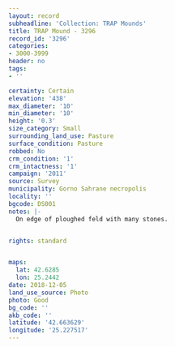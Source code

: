 ```yaml
---
layout: record
subheadline: 'Collection: TRAP Mounds'
title: TRAP Mound - 3296
record_id: '3296'
categories:
- 3000-3999
header: no
tags:
- ''

certainty: Certain
elevation: '438'
max_diameter: '10'
min_diameter: '10'
height: '0.3'
size_category: Small
surrounding_land_use: Pasture
surface_condition: Pasture
robbed: No
crm_condition: '1'
crm_intactness: '1'
campaign: '2011'
source: Survey
municipality: Gorno Sahrane necropolis
locality: ''
bgcode: DS001
notes: |-
  On edge of ploughed feld with many stones.


rights: standard


maps:
  lat: 42.6285
  lon: 25.2442
date: 2018-12-05
land_use_source: Photo
photo: Good
bg_code: ''
akb_code: ''
latitude: '42.663629'
longitude: '25.227517'
---
```

